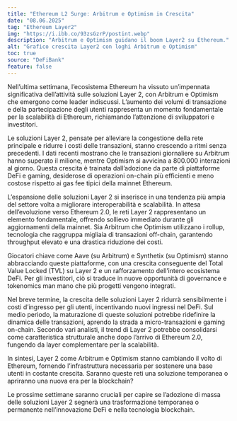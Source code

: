 ```yaml
---
title: "Ethereum L2 Surge: Arbitrum e Optimism in Crescita"
date: "08.06.2025"
tag: "Ethereum Layer2"
img: "https://i.ibb.co/93zsGzrP/postint.webp"
description: "Arbitrum e Optimism guidano il boom Layer2 su Ethereum."
alt: "Grafico crescita Layer2 con loghi Arbitrum e Optimism"
toc: true
source: "DeFiBank"
feature: false
---
```


Nell’ultima settimana, l’ecosistema Ethereum ha vissuto un’impennata significativa dell’attività sulle soluzioni Layer 2, con Arbitrum e Optimism che emergono come leader indiscussi. L’aumento dei volumi di transazione e della partecipazione degli utenti rappresenta un momento fondamentale per la scalabilità di Ethereum, richiamando l’attenzione di sviluppatori e investitori.

Le soluzioni Layer 2, pensate per alleviare la congestione della rete principale e ridurre i costi delle transazioni, stanno crescendo a ritmi senza precedenti. I dati recenti mostrano che le transazioni giornaliere su Arbitrum hanno superato il milione, mentre Optimism si avvicina a 800.000 interazioni al giorno. Questa crescita è trainata dall’adozione da parte di piattaforme DeFi e gaming, desiderose di operazioni on-chain più efficienti e meno costose rispetto ai gas fee tipici della mainnet Ethereum.

L’espansione delle soluzioni Layer 2 si inserisce in una tendenza più ampia del settore volta a migliorare interoperabilità e scalabilità. In attesa dell’evoluzione verso Ethereum 2.0, le reti Layer 2 rappresentano un elemento fondamentale, offrendo sollievo immediato durante gli aggiornamenti della mainnet. Sia Arbitrum che Optimism utilizzano i rollup, tecnologia che raggruppa migliaia di transazioni off-chain, garantendo throughput elevato e una drastica riduzione dei costi.

Giocatori chiave come Aave (su Arbitrum) e Synthetix (su Optimism) stanno abbracciando queste piattaforme, con una crescita conseguente del Total Value Locked (TVL) su Layer 2 e un rafforzamento dell’intero ecosistema DeFi. Per gli investitori, ciò si traduce in nuove opportunità di governance e tokenomics man mano che più progetti vengono integrati.

Nel breve termine, la crescita delle soluzioni Layer 2 ridurrà sensibilmente i costi d’ingresso per gli utenti, incentivando nuovi ingressi nel DeFi. Sul medio periodo, la maturazione di queste soluzioni potrebbe ridefinire la dinamica delle transazioni, aprendo la strada a micro-transazioni e gaming on-chain. Secondo vari analisti, il trend di Layer 2 potrebbe consolidarsi come caratteristica strutturale anche dopo l’arrivo di Ethereum 2.0, fungendo da layer complementare per la scalabilità.

In sintesi, Layer 2 come Arbitrum e Optimism stanno cambiando il volto di Ethereum, fornendo l’infrastruttura necessaria per sostenere una base utenti in costante crescita. Saranno queste reti una soluzione temporanea o apriranno una nuova era per la blockchain?

Le prossime settimane saranno cruciali per capire se l’adozione di massa delle soluzioni Layer 2 segnerà una trasformazione temporanea o permanente nell’innovazione DeFi e nella tecnologia blockchain.